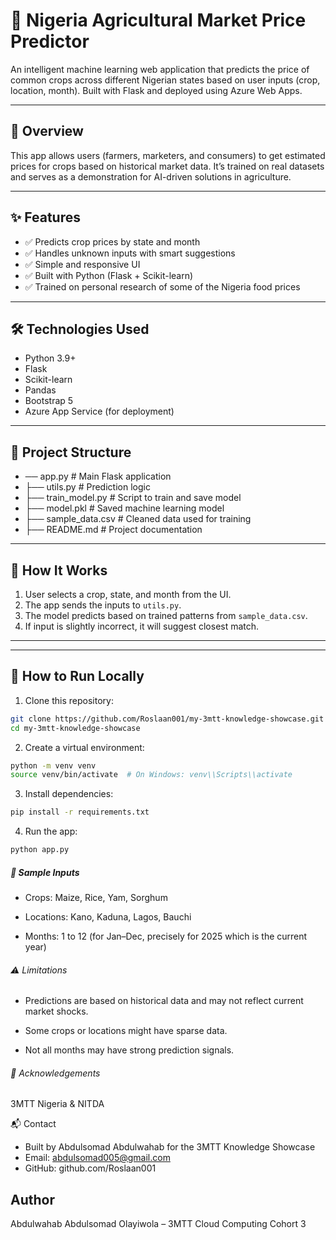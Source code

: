 
# 🌾 Nigeria Agricultural Market Price Predictor

An intelligent machine learning web application that predicts the price of common crops across different Nigerian states based on user inputs (crop, location, month). Built with Flask and deployed using Azure Web Apps.

---

## 📌 Overview

This app allows users (farmers, marketers, and consumers) to get estimated prices for crops based on historical market data. It’s trained on real datasets and serves as a demonstration for AI-driven solutions in agriculture.

---

## ✨ Features

- ✅ Predicts crop prices by state and month
- ✅ Handles unknown inputs with smart suggestions
- ✅ Simple and responsive UI
- ✅ Built with Python (Flask + Scikit-learn)
- ✅ Trained on personal research of some of the Nigeria food prices

---

## 🛠️ Technologies Used

- Python 3.9+
- Flask
- Scikit-learn
- Pandas
- Bootstrap 5
- Azure App Service (for deployment)

---

## 📁 Project Structure

* ── app.py # Main Flask application
* ├── utils.py # Prediction logic
* ├── train_model.py # Script to train and save model
* ├── model.pkl # Saved machine learning model
* ├── sample_data.csv # Cleaned data used for training
* ├── README.md # Project documentation


---

## 🚀 How It Works

1. User selects a crop, state, and month from the UI.
2. The app sends the inputs to `utils.py`.
3. The model predicts based on trained patterns from `sample_data.csv`.
4. If input is slightly incorrect, it will suggest closest match.

---


---

## 🧪 How to Run Locally

1. Clone this repository:
```bash
git clone https://github.com/Roslaan001/my-3mtt-knowledge-showcase.git
cd my-3mtt-knowledge-showcase

```

2. Create a virtual environment:


```bash
python -m venv venv
source venv/bin/activate  # On Windows: venv\\Scripts\\activate
```

3. Install dependencies:

```bash
pip install -r requirements.txt
```

4. Run the app:

```bash
python app.py
``` 


##### 📝 Sample Inputs
- Crops: Maize, Rice, Yam, Sorghum

- Locations: Kano, Kaduna, Lagos, Bauchi

- Months: 1 to 12 (for Jan–Dec, precisely for 2025 which is the current year)

###### ⚠️ Limitations
- Predictions are based on historical data and may not reflect current market shocks.

- Some crops or locations might have sparse data.

- Not all months may have strong prediction signals.

###### 🙏 Acknowledgements

3MTT Nigeria & NITDA


📬 Contact
- Built by Abdulsomad Abdulwahab for the 3MTT Knowledge Showcase
- Email: abdulsomad005@gmail.com
- GitHub: github.com/Roslaan001


## Author
Abdulwahab Abdulsomad Olayiwola – 3MTT Cloud Computing Cohort 3
